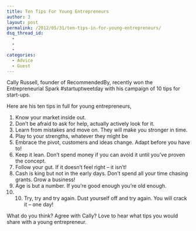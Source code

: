 ```yaml
---
title: Ten Tips For Young Entrepreneurs
author: 3
layout: post
permalink: /2012/05/31/ten-tips-in-for-young-entrepreneurs/
dsq_thread_id:
  - 
  - 
  - 
categories:
  - Advice
  - Guest
---
```

Cally Russell, founder of RecommendedBy, recently won the Entrepreneurial Spark #startuptweetday with his campaign of 10 tips for start-ups.

Here are his ten tips in full for young entrepreneurs,

  1. Know your market inside out.
  2. Don’t be afraid to ask for help, actually actively look for it.
  3. Learn from mistakes and move on. They will make you stronger in time.
  4. Play to your strengths, whatever they might be
  5. Embrace the pivot, customers and ideas change. Adapt before you have to!
  6. Keep it lean. Don’t spend money if you can avoid it until you’ve proven the concept.
  7. Follow your gut. If it doesn’t feel right – it isn’t!
  8. Cash is king but not in the early days. Don’t spend all your time chasing grants. Grow a business!
  9. Age is but a number. If you’re good enough you’re old enough.
 10. 10. Try, try and try again. Dust yourself off and try again. You will crack it – one day!

What do you think? Agree with Cally? Love to hear what tips you would share with a young entrepreneur.

&nbsp;
